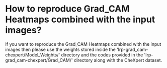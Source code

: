 # How to reproduce Grad_CAM Heatmaps combined with the input images?

If you want to reproduce the Grad_CAM Heatmaps combined with the input images then please use the weights stored inside the 'lrp-grad_cam-chexpert/Model_Weights/' directory and the codes provided in the 'lrp-grad_cam-chexpert/Grad_CAM/' directory along with the CheXpert dataset.
